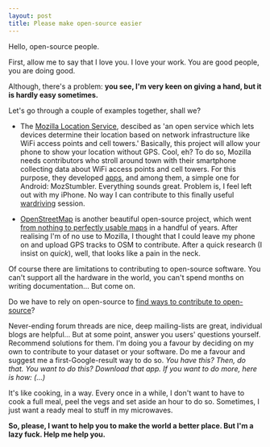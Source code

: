 ```yaml
---
layout: post
title: Please make open-source easier
---
```


Hello, open-source people.

First, allow me to say that I love you. I love your work. You are good people, you are doing good.

Although, there's a problem: **you see, I'm very keen on giving a hand, but it is hardly easy sometimes.**

Let's go through a couple of examples together, shall we?

- The [Mozilla Location Service](https://location.services.mozilla.com/), descibed as 'an open service which lets devices determine their location based on network infrastructure like WiFi access points and cell towers.' Basically, this project will allow your phone to show your location without GPS. Cool, eh? To do so, Mozilla needs contributors who stroll around town with their smartphone collecting data about WiFi access points and cell towers. For this purpose, they developed [apps](https://location.services.mozilla.com/apps), and among them, a simple one for Android: MozStumbler. Everything sounds great. Problem is, I feel left out with my iPhone. No way I can contribute to this finally useful [wardriving](https://en.wikipedia.org/wiki/Wardriving) session.

- [OpenStreetMap](http://www.openstreetmap.org/#map=6/54.910/-3.432) is another beautiful open-source project, which went [from nothing to perfectly usable maps](http://mvexel.github.io/thenandnow/#11/48.8557/2.3497) in a handful of years. After realising I'm of no use to Mozilla, I thought that I could leave my phone on and upload GPS tracks to OSM to contribute. After a quick research (I insist on *quick*), well, that looks like a pain in the neck.

Of course there are limitations to contributing to open-source software. You can't support all the hardware in the world, you can't spend months on writing documentation... But come on.

Do we have to rely on open-source to [find ways to contribute to open-source](http://gilles-leblanc.github.io/dispatcher/)?

Never-ending forum threads are nice, deep mailing-lists are great, individual blogs are helpful... But at some point, answer you users' questions yourself. Recommend solutions for them. I'm doing you a favour by deciding on my own to contribute to your dataset or your software. Do me a favour and suggest me a first-Google-result way to do so. *You have this? Then, do that. You want to do this? Download that app. If you want to do more, here is how: (...)*

It's like cooking, in a way. Every once in a while, I don't want to have to cook a full meal, peel the vegs and set aside an hour to do so. Sometimes, I just want a ready meal to stuff in my microwaves.

**So, please, I want to help you to make the world a better place. But I'm a lazy fuck. Help me help you.**
